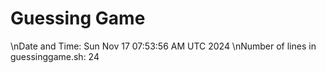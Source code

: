 # Guessing Game
\nDate and Time: Sun Nov 17 07:53:56 AM UTC 2024
\nNumber of lines in guessinggame.sh: 24
